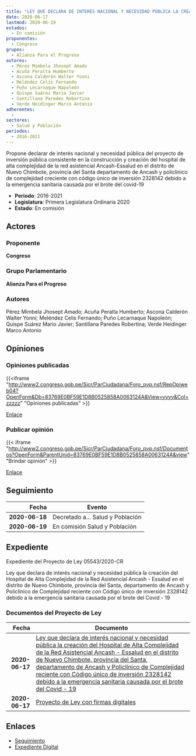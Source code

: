 ```yaml
---
title: "LEY QUE DECLARA DE INTERÉS NACIONAL Y NECESIDAD PÚBLICA LA CREACIÓN DEL HOSPITAL DE ALTA COMPLEJIDAD DE LA RED ASISTENCIAL ANCASH,-ESSALUD EN EL DISTRITO DE NUEVO CHIMBOTE, PROVINCIA DEL SANTA, DEPARTAMENTO DE ANCASH, Y POLICLÍNICO DE COMPLEJIDAD RECIENTE CON CÓDIGO ÚNICO DE INVERSIÓN 2328142 DEBIDO A LA EMERGENCIA SANITARIA CAUSADA POR EL BROTE DEL COVID-19"
date: 2020-06-17
lastmod: 2020-06-19
estados: 
  - En comisión
proponentes: 
  - Congreso
grupos: 
  - Alianza Para el Progreso
autores: 
  - Pérez Mimbela Jhosept Amado
  - Acuña Peralta Humberto
  - Ascona Calderón Walter Yonni
  - Meléndez Celis Fernando
  - Puño Lecarnaque Napoleón
  - Quispe Suárez Mario Javier
  - Santillana Paredes Robertina
  - Verde Heidinger Marco Antonio
adherentes: 
  - 
sectores: 
  - Salud y Población
periodos: 
  - 2016-2021
---
```


Propone declarar de interés nacional y necesidad pública del proyecto de inversión pública consistente en la construcción y creación del hospital de alta complejidad de la red asistencial Ancash-Essalud en el distrito de Nuevo Chimbote, provincia del Santa departamento de Ancash y policlínico de complejidad creciente con código único de inversión 2328142 debido a la emergencia sanitaria causada por el brote del covid-19

- **Periodo**: 2016-2021
- **Legislatura**: Primera Legislatura Ordinaria 2020
- **Estado**: En comisión

## Actores

### Proponente

**Congreso**

### Grupo Parlamentario

**Alianza Para el Progreso**

### Autores

Pérez Mimbela Jhosept Amado; Acuña Peralta Humberto; Ascona Calderón Walter Yonni; Meléndez Celis Fernando; Puño Lecarnaque Napoleón; Quispe Suárez Mario Javier; Santillana Paredes Robertina; Verde Heidinger Marco Antonio


## Opiniones

### Opiniones publicadas

{{<iframe "http://www2.congreso.gob.pe/Sicr/ParCiudadana/Foro_pvp.nsf/RepOpiweb04?OpenForm&Db=83769E0BF59E1D8B0525858A0063124A&View=yyyy&Col=zzzzz" "Opiniones publicadas" >}}

[Enlace](http://www2.congreso.gob.pe/Sicr/ParCiudadana/Foro_pvp.nsf/RepOpiweb04?OpenForm&Db=83769E0BF59E1D8B0525858A0063124A&View=yyyy&Col=zzzzz)
### Publicar opinión

{{< iframe "http://www2.congreso.gob.pe/Sicr/ParCiudadana/Foro_pvp.nsf/Documentos?OpenForm&ParentUnid=83769E0BF59E1D8B0525858A0063124A&view" "Brindar opinión" >}}

[Enlace](http://www2.congreso.gob.pe/Sicr/ParCiudadana/Foro_pvp.nsf/Documentos?OpenForm&ParentUnid=83769E0BF59E1D8B0525858A0063124A&view)

## Seguimiento

| Fecha | Evento |
|------:|--------|
| **2020-06-18** | Decretado a... Salud y Población|
| **2020-06-19** | En comisión Salud y Población|


## Expediente

Expediente del Proyecto de Ley 05543/2020-CR

Ley que declara de interés nacional y necesidad pública la creación del Hospital de Alta Complejidad de la Red Asistencial Ancash - Essalud en el distrito de Nuevo Chimbote, provincia del Santa, departamento de Ancash y Policlínico de Complejidad reciente con Código único de inversión 2328142 debido a la emergencia sanitaria causada por el brote del Covid - 19


### Documentos del Proyecto de Ley

| Fecha | Documento |
|------:|--------|
| **2020-06-17** | [Ley que declara de interés nacional y necesidad pública la creación del Hospital de Alta Complejidad de la Red Asistencial Ancash - Essalud en el distrito de Nuevo Chimbote, provincia del Santa, departamento de Ancash y Policlínico de Complejidad reciente con Código único de inversión 2328142 debido a la emergencia sanitaria causada por el brote del Covid - 19](http://www.leyes.congreso.gob.pe/Documentos/2016_2021/Proyectos_de_Ley_y_de_Resoluciones_Legislativas/PL05543_20200617.pdf) |
| **2020-06-17** | [Proyecto de Ley con firmas digitales](http://www.leyes.congreso.gob.pe/Documentos/2016_2021/Proyectos_de_Ley_y_de_Resoluciones_Legislativas/Proyectos_Firmas_digitales/PL05543.pdf) |

## Enlaces 

- [Seguimiento](http://www2.congreso.gob.pehttp://www2.congreso.gob.pe/Sicr/TraDocEstProc/CLProLey2016.nsf/f7fff46988ca05b1052578e100829cc7/2a4550675b7614be0525858b0007daa9?OpenDocument)
- [Expediente Digital](http://www2.congreso.gob.pehttp://www2.congreso.gob.pe/Sicr/TraDocEstProc/CLProLey2016.nsf/f7fff46988ca05b1052578e100829cc7/2a4550675b7614be0525858b0007daa9?OpenDocument&Click=05257FB7005EB655.eb71d0cf91d8294e05256cdf006b5706/$Body/0.1C6C)
